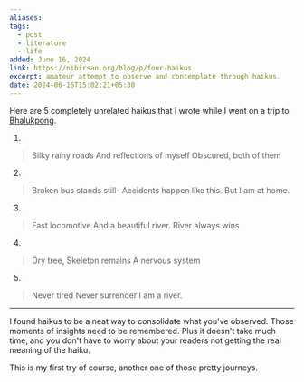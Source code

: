 ```yaml
---
aliases: 
tags:
  - post
  - literature
  - life
added: June 16, 2024
link: https://nibirsan.org/blog/p/four-haikus
excerpt: amateur attempt to observe and contemplate through haikus.
date: 2024-06-16T15:02:21+05:30
---
```

Here are 5 completely unrelated haikus that I wrote while I went on a trip to [Bhalukpong](/blog/p/a-short-detour). 

1.
>Silky rainy roads
>And reflections of myself
>Obscured, both of them

2.
> Broken bus stands still-
> Accidents happen like this.
> But I am at home.

3.
> Fast locomotive
> And a beautiful river.
> River always wins

4.
>Dry tree, 
>Skeleton remains
>A nervous system

5.
>Never tired
>Never surrender
>I am a river.

---
I found haikus to be a neat way to consolidate what you've observed. Those moments of insights need to be remembered. Plus it doesn't take much time, and you don't have to worry about your readers not getting the real meaning of the haiku. 

This is my first try of course, another one of those pretty journeys.